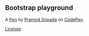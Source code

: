 Bootstrap playground
--------------------


A [Pen](https://codepen.io/pramodvspk/pen/KzOZLZ) by [Pramod Sripada](http://codepen.io/pramodvspk) on [CodePen](http://codepen.io/).

[License](https://codepen.io/pramodvspk/pen/KzOZLZ/license).
